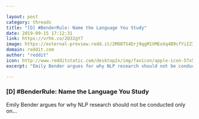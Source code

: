 ```yaml
---

layout: post
category: threads
title: "[D] #BenderRule: Name the Language You Study"
date: 2019-09-15 17:12:31
link: https://vrhk.co/2O32gY7
image: https://external-preview.redd.it/2MO8TS4Drj9qgM1VMEoXq4B9cfYiIZ3SUXnYzH9rs7g.jpg?width=1200&height=628.272251309&auto=webp&s=0ad5ac7976323cf4e6bda2ca13b874526025071c
domain: reddit.com
author: "reddit"
icon: http://www.redditstatic.com/desktop2x/img/favicon/apple-icon-57x57.png
excerpt: "Emily Bender argues for why NLP research should not be conducted only on..."

---
```


### [D] #BenderRule: Name the Language You Study

Emily Bender argues for why NLP research should not be conducted only on...